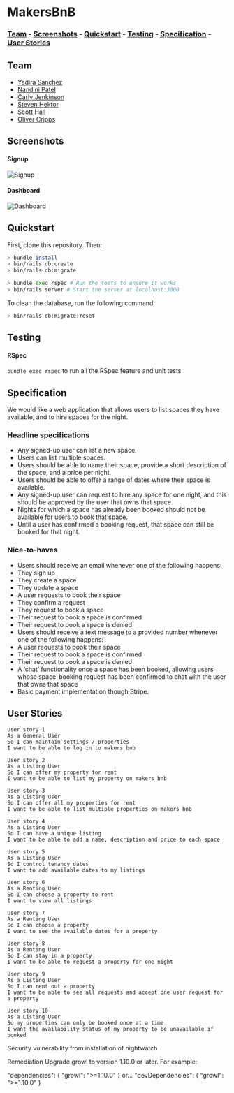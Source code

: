 # MakersBnB

### [Team](https://github.com/ocripps24/MakersBnB#team) - [Screenshots](https://github.com/ocripps24/MakersBnB#screenshots) - [Quickstart](https://github.com/ocripps24/MakersBnB#quickstart) - [Testing](https://github.com/ocripps24/MakersBnB#testing) - [Specification](https://github.com/ocripps24/MakersBnB#specification) - [User Stories](https://github.com/ocripps24/MakersBnB#user-stories)

## Team

* [Yadira Sanchez](https://github.com/yadlra)
* [Nandini Patel](https://github.com/Nandini0206)
* [Carly Jenkinson](https://github.com/CarlyJ88)
* [Steven Hektor](https://github.com/shektor)
* [Scott Hall](https://github.com/HottScall)
* [Oliver Cripps](https://github.com/ocripps24)

## Screenshots

#### Signup
![Signup](https://i.imgur.com/GlcPadc.jpg)
#### Dashboard
![Dashboard](https://imgur.com/IisN4Sf.jpg)

## Quickstart

First, clone this repository. Then:

```bash
> bundle install
> bin/rails db:create
> bin/rails db:migrate

> bundle exec rspec # Run the tests to ensure it works
> bin/rails server # Start the server at localhost:3000
```

To clean the database, run the following command:
```bash
> bin/rails db:migrate:reset
```

## Testing

#### RSpec

`bundle exec rspec` to run all the RSpec feature and unit tests

## Specification

We would like a web application that allows users to list spaces they have available, and to hire spaces for the night.

### Headline specifications

- Any signed-up user can list a new space.
- Users can list multiple spaces.
- Users should be able to name their space, provide a short description of the space, and a price per night.
- Users should be able to offer a range of dates where their space is available.
- Any signed-up user can request to hire any space for one night, and this should be approved by the user that owns that space.
- Nights for which a space has already been booked should not be available for users to book that space.
- Until a user has confirmed a booking request, that space can still be booked for that night.

### Nice-to-haves

- Users should receive an email whenever one of the following happens:
 - They sign up
 - They create a space
 - They update a space
 - A user requests to book their space
 - They confirm a request
 - They request to book a space
 - Their request to book a space is confirmed
 - Their request to book a space is denied
- Users should receive a text message to a provided number whenever one of the following happens:
 - A user requests to book their space
 - Their request to book a space is confirmed
 - Their request to book a space is denied
- A ‘chat’ functionality once a space has been booked, allowing users whose space-booking request has been confirmed to chat with the user that owns that space
- Basic payment implementation though Stripe.

## User Stories
```
User story 1
As a General User
So I can maintain settings / properties
I want to be able to log in to makers bnb

User story 2
As a Listing User
So I can offer my property for rent
I want to be able to list my property on makers bnb

User story 3
As a Listing user
So I can offer all my properties for rent
I want to be able to list multiple properties on makers bnb

User story 4
As a Listing User
So I can have a unique listing
I want to be able to add a name, description and price to each space

User story 5
As a Listing User
So I control tenancy dates
I want to add available dates to my listings

User story 6
As a Renting User
So I can choose a property to rent
I want to view all listings

User story 7
As a Renting User
So I can choose a property
I want to see the available dates for a property

User story 8
As a Renting User
So I can stay in a property
I want to be able to request a property for one night

User story 9
As a Listing User
So I can rent out a property
I want to be able to see all requests and accept one user request for a property

User story 10
As a Listing User
So my properties can only be booked once at a time
I want the availability status of my property to be unavailable if booked

```


Security vulnerability from installation of nightwatch

Remediation
Upgrade growl to version 1.10.0 or later. For example:

"dependencies": {
  "growl": ">=1.10.0"
}
or…
"devDependencies": {
  "growl": ">=1.10.0"
}
